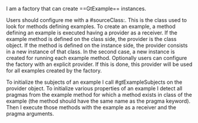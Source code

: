 I am a factory that can create ==GtExample== instances. 

Users should configure me with a #sourceClass:. This is the class used to look for methods defining examples. To create an example, a method defining an example is executed having a provider as a receiver. If the example method is defined on the class side, the provider is the class object. If the method is defined on the instance side,  the provider consists in a new instance of that class. In the second case, a new instance is created for running each example method. Optionally users can configure the factory with an explicit provider. If this is done, this provider will be used for all examples created by the factory.

To initialize the subjects of an example I call #gtExampleSubjects on the provider object.
To initialize various properties of an example I detect all pragmas from the example method for which a method exists in class of the example (the method should have the same name as the pragma keyword). Then I execute those methods with the example as a receiver and the pragma arguments.